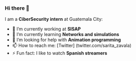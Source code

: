 ### Hi there 👋


I am a **CiberSecurity intern** at Guatemala City:

- 🔭 I’m currently working at **SISAP**
- 🌱 I’m currently learning **Networks and simulations**
- 🤔 I’m looking for help with **Animation programming**
- 📫 How to reach me: [Twitter] (twitter.com/sarita_zavala)
- ⚡ Fun fact: I like to watch **Spanish streamers** 


